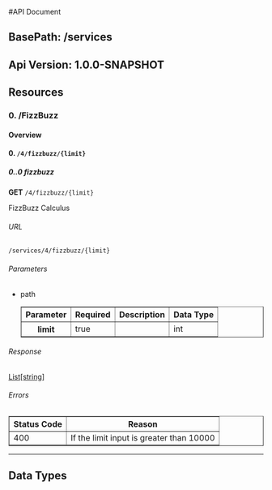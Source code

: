 #API Document


## BasePath: /services

## Api Version: 1.0.0-SNAPSHOT

## Resources
### 0. /FizzBuzz
#### Overview


#### 0. `/4/fizzbuzz/{limit}`
##### 0..0 fizzbuzz
**GET** `/4/fizzbuzz/{limit}`

FizzBuzz Calculus


###### URL
    /services/4/fizzbuzz/{limit}
###### Parameters
- path

    <table border="1">
        <tr>
            <th>Parameter</th>
            <th>Required</th>
            <th>Description</th>
            <th>Data Type</th>
        </tr>
        <tr>
            <th>limit</th>
            <td>true</td>
            <td></td>
            <td>int</td>
        </tr>
    </table>

###### Response
[List[string]](#)


###### Errors
<table border="1">
    <tr>
        <th>Status Code</th>
        <th>Reason</th>
    </tr>
        <tr>
            <td>400</td>
            <td>If the limit input is greater than 10000</td>
        </tr>
</table>


- - -

## Data Types
